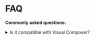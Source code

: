 # FAQ

**Commonly asked questions:**
  
<details>
  <summary id="7">
      Is it compatible with Visual Composer?
  </summary>

  Super Forms has it's own Visual Composer (JS Composer) element.

  The Super Forms [shortcode] can also be inserted into a Visual Composer **HTML element**. This makes it easy to insert it into any area within your Visual Composer pages.</details>




